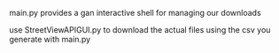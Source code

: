 main.py provides a gan interactive shell  for managing our downloads


use StreetViewAPIGUI.py to download the actual files using the csv you generate with main.py